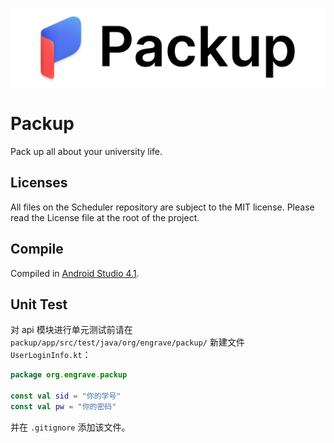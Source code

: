 ![Packup](./Readme.assets/banner.png)

# Packup

Pack up all about your university life.



## Licenses

All files on the Scheduler repository are subject to the MIT license. Please read the License file at the root of the project.



## Compile

Compiled in [Android Studio 4.1](https://developer.android.google.cn/studio).



## Unit Test

对 api 模块进行单元测试前请在 `packup/app/src/test/java/org/engrave/packup/` 新建文件 `UserLoginInfo.kt`：

```kotlin
package org.engrave.packup

const val sid = "你的学号"
const val pw = "你的密码"
```

并在 `.gitignore` 添加该文件。

